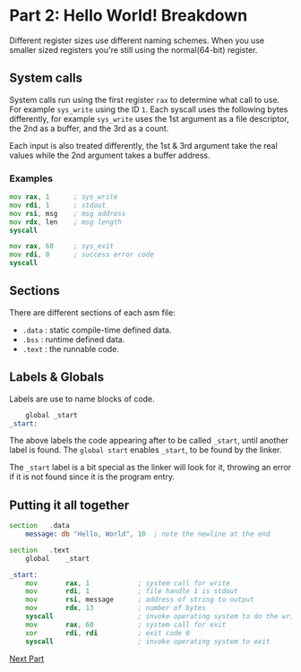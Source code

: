 # Part 2: Hello World! Breakdown

Different register sizes use different naming schemes.
When you use smaller sized registers you're still using the normal(64-bit)
register.

## System calls

System calls run using the first register `rax` to determine what call to use.
For example `sys_write` using the ID `1`. Each syscall uses the following
bytes differently, for example `sys_write` uses the 1st argument as a
file descriptor, the 2nd as a buffer, and the 3rd as a count.

Each input is also treated differently, the 1st & 3rd argument take the real
values while the 2nd argument takes a buffer address.

### Examples

```asm
mov rax, 1      ; sys_write
mov rdi, 1      ; stdout
mov rsi, msg    ; msg address
mov rdx, len    ; msg length
syscall
```

```asm
mov rax, 60     ; sys_exit
mov rdi, 0      ; success error code
syscall
```

## Sections

There are different sections of each asm file:

- `.data` : static compile-time defined data.
- `.bss`  : runtime defined data.
- `.text` : the runnable code.

## Labels & Globals

Labels are use to name blocks of code.

```asm
    global _start
_start: 
```

The above labels the code appearing after to be called `_start`, until another
label is found. The `global start` enables `_start`, to be found by the linker.

The `_start` label is a bit special as the linker will look for it, throwing an
error if it is not found since it is the program entry.

## Putting it all together

```asm
section   .data
    message: db "Hello, World", 10  ; note the newline at the end

section   .text
    global    _start

_start: 
    mov       rax, 1            ; system call for write
    mov       rdi, 1            ; file handle 1 is stdout
    mov       rsi, message      ; address of string to output
    mov       rdx, 13           ; number of bytes
    syscall                     ; invoke operating system to do the write
    mov       rax, 60           ; system call for exit
    xor       rdi, rdi          ; exit code 0
    syscall                     ; invoke operating system to exit
```

[Next Part](part_3)
